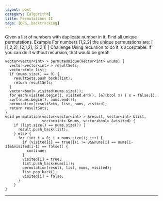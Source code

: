 ```yaml
---
layout: post
category: [algorithm]
title: Permutations II 
tags: [DFS, backtracking]
---
```

Given a list of numbers with duplicate number in it. Find all unique permutations.
Example
For numbers [1,2,2] the unique permutations are:
[
  [1,2,2],
  [2,1,2],
  [2,2,1]
]
Challenge
Using recursion to do it is acceptable. If you can do it without recursion, that would be great!

<!--more-->

	vector<vector<int> > permuteUnique(vector<int> &nums) {
      vector<vector<int> > resultSets;
      vector<int> list;
      if (nums.size() == 0) {
        resultSets.push_back(list);
        return resultSets;
      }
      vector<bool> visited(nums.size());
      for_each(visited.begin(), visited.end(), [&](bool x) { x = false;});
      sort(nums.begin(), nums.end());
      permutation(resultSets, list, nums, visited);
      return resultSets;
    }
    void permutation(vector<vector<int> > &result, vector<int> &list,
                     vector<int> &nums, vector<bool> &visited) {
        if (list.size() == nums.size()) {
          result.push_back(list);
        } else {
          for (int i = 0; i < nums.size(); i++) {
            if (visited[i] == true||(i != 0&&nums[i] == nums[i-1]&&visited[i-1] == false)) {
              continue;
            }
            visited[i] = true;
            list.push_back(nums[i]);
            permutation(result, list, nums, visited);
            list.pop_back();
            visited[i] = false;
          }
        }
    }

	
---
